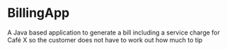 # BillingApp
A Java based application to generate a bill including a service charge for Café X so the customer does not have to work out how much to tip
